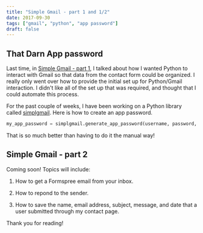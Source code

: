 ```yaml
---
title: "Simple Gmail - part 1 and 1/2"
date: 2017-09-30
tags: ["gmail", "python", "app password"]
draft: false
---
```


## That Darn App password

Last time, in [Simple Gmail - part 1](/post/simplgmail1/), I talked about how I
wanted Python to interact with Gmail so that data from the contact form could
be organized.  I really only went over how to provide the initial set up for
Python/Gmail interaction.  I didn't like all of the set up that was required,
and thought that I could automate this process.

For the past couple of weeks, I have been working on a Python library called
[simplgmail](https://github.com/liamcryan/simplgmail).  Here is how to create
an app password.

```python
my_app_password = simplgmail.generate_app_password(username, password, phone_number, app_name)
```

That is so much better than having to do it the manual way!  

## Simple Gmail - part 2

Coming soon!  Topics will include:

1.  How to get a Formspree email from your inbox.

2.  How to repond to the sender.

3.  How to save the name, email address, subject, message, and date that a user
submitted through my contact page.

Thank you for reading!
